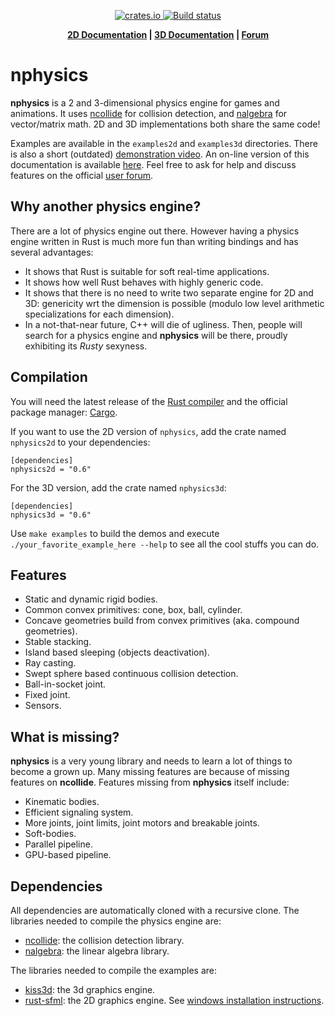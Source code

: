 <p align="center">
    <a href="https://crates.io/crates/nphysics">
         <img src="http://meritbadge.herokuapp.com/nphysics?style=flat-square" alt="crates.io">
    </a>
    <a href="https://travis-ci.org/sebcrozet/nphysics">
        <img src="https://travis-ci.org/sebcrozet/nphysics.svg?branch=master" alt="Build status">
    </a>
</p>
<p align = "center">
    <strong>
        <a href="http://nphysics.org/doc/nphysics2d">2D Documentation</a> | <a href="http://nphysics.org/doc/nphysics3d">3D Documentation</a> | <a href="http://users.nphysics.org">Forum</a>
    </strong>
</p>


nphysics
========
**nphysics** is a 2 and 3-dimensional physics engine for games and animations.
It uses [ncollide](http://ncollide.org) for collision detection, and
[nalgebra](http://nalgebra.org) for vector/matrix math. 2D and 3D
implementations both share the same code!


Examples are available in the `examples2d` and `examples3d` directories. There
is also a short (outdated) [demonstration video](http://youtu.be/CANjXZ5rocI).
An on-line version of this documentation is available
[here](http://nphysics.org). Feel free to ask for help and discuss features on
the official [user forum](http://users.nphysics.org).

## Why another physics engine?
There are a lot of physics engine out there.
However having a physics engine written in Rust is much more fun than
writing bindings and has several advantages:

- It shows that Rust is suitable for soft real-time applications.
- It shows how well Rust behaves with highly generic code.
- It shows that there is no need to write two separate engine for 2D and 3D:
  genericity wrt the dimension is possible (modulo low level arithmetic
  specializations for each dimension).
- In a not-that-near future, C++ will die of ugliness. Then, people will
  search for a physics engine and **nphysics** will be there, proudly
  exhibiting its _Rusty_ sexyness.

## Compilation
You will need the latest release of the [Rust compiler](http://www.rust-lang.org)
and the official package manager: [Cargo](https://github.com/rust-lang/cargo).

If you want to use the 2D version of `nphysics`, add the crate named
`nphysics2d` to your dependencies:

```ignore
[dependencies]
nphysics2d = "0.6"
```

For the 3D version, add the crate named `nphysics3d`:

```ignore
[dependencies]
nphysics3d = "0.6"
```

Use `make examples` to build the demos and execute `./your_favorite_example_here --help`
to see all the cool stuffs you can do.

## Features
- Static and dynamic rigid bodies.
- Common convex primitives: cone, box, ball, cylinder.
- Concave geometries build from convex primitives (aka. compound geometries).
- Stable stacking.
- Island based sleeping (objects deactivation).
- Ray casting.
- Swept sphere based continuous collision detection.
- Ball-in-socket joint.
- Fixed joint.
- Sensors.

## What is missing?
**nphysics** is a very young library and needs to learn a lot of things to
become a grown up. Many missing features are because of missing features on
**ncollide**. Features missing from **nphysics** itself include:

- Kinematic bodies.
- Efficient signaling system.
- More joints, joint limits, joint motors and breakable joints.
- Soft-bodies.
- Parallel pipeline.
- GPU-based pipeline.

## Dependencies
All dependencies are automatically cloned with a recursive clone.
The libraries needed to compile the physics engine are:

* [ncollide](http://ncollide.org): the collision detection library.
* [nalgebra](http://nalgebra.org): the linear algebra library.

The libraries needed to compile the examples are:

* [kiss3d](http://kiss3d.org): the 3d graphics engine.
* [rust-sfml](http://www.rust-sfml.org): the 2D graphics engine. See [windows installation instructions](https://github.com/jeremyletang/rust-sfml/wiki/How-to-use-rust-sfml-on-Windows).
